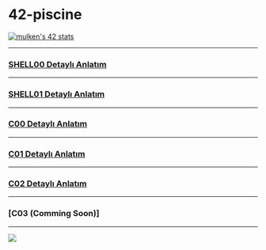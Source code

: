 
# 42-piscine

[![mulken's 42 stats](https://badge.mediaplus.ma/greenbinary/mulken?1337Badge=off&UM6P=off)](https://github.com/meteulken)


---

### [SHELL00 Detaylı Anlatım](https://github.com/meteulken/42-piscine/tree/main/Shell00)
---
### [SHELL01 Detaylı Anlatım](https://github.com/meteulken/42-piscine/tree/main/Shell01)
---
### [C00 Detaylı Anlatım](https://github.com/meteulken/42-piscine/tree/main/C00)
---
### [C01 Detaylı Anlatım](https://github.com/meteulken/42-piscine/tree/main/C01)
---
### [C02 Detaylı Anlatım](https://github.com/meteulken/42-piscine/tree/main/C02)
---
### [C03 (Comming Soon)]
---




![](https://komarev.com/ghpvc/?username=meteulken)
